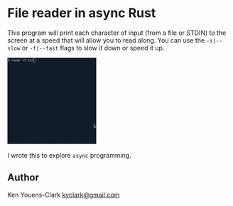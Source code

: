 # File reader in async Rust

This program will print each character of input (from a file or STDIN) to the screen at a speed that will allow you to read along.
You can use the `-s|--slow` or `-f|--fast` flags to slow it down or speed it up.

<img src="assets/example.gif" width=200>

I wrote this to explore `async` programming.

## Author

Ken Youens-Clark <kyclark@gmail.com>
